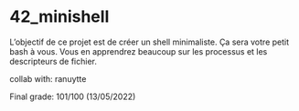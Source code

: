 # 42_minishell
L’objectif de ce projet est de créer un shell minimaliste. Ça sera votre petit bash à vous. Vous en apprendrez beaucoup sur les processus et les descripteurs de fichier.

collab with: ranuytte

Final grade: 101/100 (13/05/2022)

